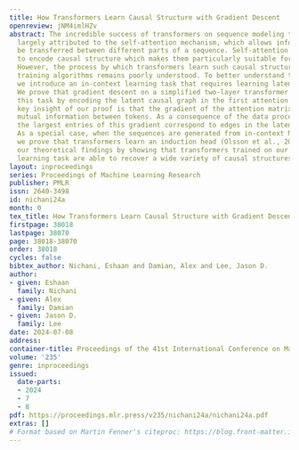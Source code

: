 ```yaml
---
title: How Transformers Learn Causal Structure with Gradient Descent
openreview: jNM4imlHZv
abstract: The incredible success of transformers on sequence modeling tasks can be
  largely attributed to the self-attention mechanism, which allows information to
  be transferred between different parts of a sequence. Self-attention allows transformers
  to encode causal structure which makes them particularly suitable for sequence modeling.
  However, the process by which transformers learn such causal structure via gradient-based
  training algorithms remains poorly understood. To better understand this process,
  we introduce an in-context learning task that requires learning latent causal structure.
  We prove that gradient descent on a simplified two-layer transformer learns to solve
  this task by encoding the latent causal graph in the first attention layer. The
  key insight of our proof is that the gradient of the attention matrix encodes the
  mutual information between tokens. As a consequence of the data processing inequality,
  the largest entries of this gradient correspond to edges in the latent causal graph.
  As a special case, when the sequences are generated from in-context Markov chains,
  we prove that transformers learn an induction head (Olsson et al., 2022). We confirm
  our theoretical findings by showing that transformers trained on our in-context
  learning task are able to recover a wide variety of causal structures.
layout: inproceedings
series: Proceedings of Machine Learning Research
publisher: PMLR
issn: 2640-3498
id: nichani24a
month: 0
tex_title: How Transformers Learn Causal Structure with Gradient Descent
firstpage: 38018
lastpage: 38070
page: 38018-38070
order: 38018
cycles: false
bibtex_author: Nichani, Eshaan and Damian, Alex and Lee, Jason D.
author:
- given: Eshaan
  family: Nichani
- given: Alex
  family: Damian
- given: Jason D.
  family: Lee
date: 2024-07-08
address:
container-title: Proceedings of the 41st International Conference on Machine Learning
volume: '235'
genre: inproceedings
issued:
  date-parts:
  - 2024
  - 7
  - 8
pdf: https://proceedings.mlr.press/v235/nichani24a/nichani24a.pdf
extras: []
# Format based on Martin Fenner's citeproc: https://blog.front-matter.io/posts/citeproc-yaml-for-bibliographies/
---
```

